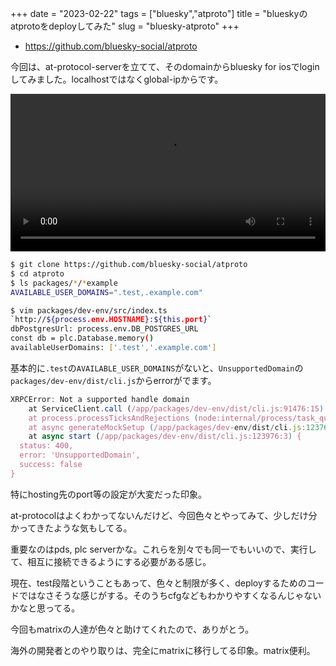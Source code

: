 +++
date = "2023-02-22"
tags = ["bluesky","atproto"]
title = "blueskyのatprotoをdeployしてみた"
slug = "bluesky-atproto"
+++

- https://github.com/bluesky-social/atproto

今回は、at-protocol-serverを立てて、そのdomainからbluesky for iosでloginしてみました。localhostではなくglobal-ipからです。

<video src="https://raw.githubusercontent.com/syui/img/master/movie/bluesky_20230224_0001.mp4" width="100%" controls></video>

```sh
$ git clone https://github.com/bluesky-social/atproto
$ cd atproto
$ ls packages/*/*example
AVAILABLE_USER_DOMAINS=".test,.example.com"

$ vim packages/dev-env/src/index.ts
`http://${process.env.HOSTNAME}:${this.port}`
dbPostgresUrl: process.env.DB_POSTGRES_URL
const db = plc.Database.memory()
availableUserDomains: ['.test','.example.com']
```

基本的に`.test`の`AVAILABLE_USER_DOMAINS`がないと、`UnsupportedDomain`の`packages/dev-env/dist/cli.js`からerrorがでます。

```js
XRPCError: Not a supported handle domain
    at ServiceClient.call (/app/packages/dev-env/dist/cli.js:91476:15)
    at process.processTicksAndRejections (node:internal/process/task_queues:95:5)
    at async generateMockSetup (/app/packages/dev-env/dist/cli.js:123766:17)
    at async start (/app/packages/dev-env/dist/cli.js:123976:3) {
  status: 400,
  error: 'UnsupportedDomain',
  success: false
}
```

特にhosting先のport等の設定が大変だった印象。

at-protocolはよくわかってないんだけど、今回色々とやってみて、少しだけ分かってきたような気もしてる。

重要なのはpds, plc serverかな。これらを別々でも同一でもいいので、実行して、相互に接続できるようにする必要がある感じ。

現在、test段階ということもあって、色々と制限が多く、deployするためのコードではなさそうな感じがする。そのうちcfgなどもわかりやすくなるんじゃないかなと思ってる。

今回もmatrixの人達が色々と助けてくれたので、ありがとう。

海外の開発者とのやり取りは、完全にmatrixに移行してる印象。matrix便利。

